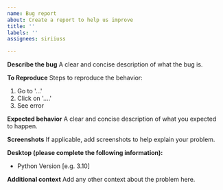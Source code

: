 ```yaml
---
name: Bug report
about: Create a report to help us improve
title: ''
labels: ''
assignees: siriiuss

---
```


**Describe the bug**
A clear and concise description of what the bug is.

**To Reproduce**
Steps to reproduce the behavior:
1. Go to '...'
2. Click on '....'
3. See error

**Expected behavior**
A clear and concise description of what you expected to happen.

**Screenshots**
If applicable, add screenshots to help explain your problem.

**Desktop (please complete the following information):**
 - Python Version [e.g. 3.10]

**Additional context**
Add any other context about the problem here.
